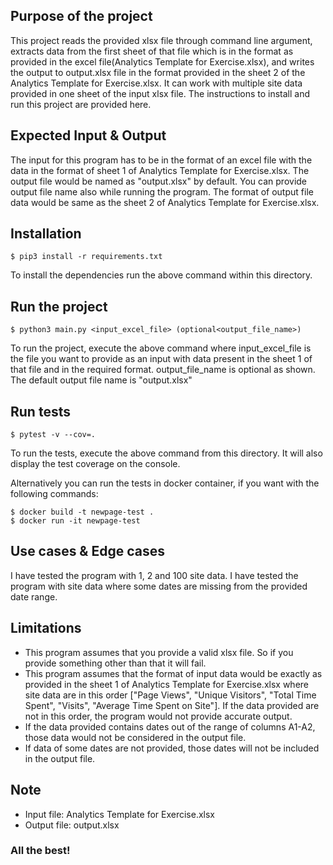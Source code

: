 ## Purpose of the project

This project reads the provided xlsx file through command line argument, extracts data from the first sheet of that file which is in the format as provided in the excel file(Analytics Template for Exercise.xlsx), and writes the output to output.xlsx file in the format provided in the sheet 2 of the Analytics Template for Exercise.xlsx. It can work with multiple site data provided in one sheet of the input xlsx file. The instructions to install and run this project are provided here.

## Expected Input & Output

The input for this program has to be in the format of an excel file with the data in the format of sheet 1 of Analytics Template for Exercise.xlsx. The output file would be named as "output.xlsx" by default. You can provide output file name also while running the program. The format of output file data would be same as the sheet 2 of Analytics Template for Exercise.xlsx.

## Installation

```shell
$ pip3 install -r requirements.txt
```

To install the dependencies run the above command within this directory.

## Run the project

```shell
$ python3 main.py <input_excel_file> (optional<output_file_name>)
```

To run the project, execute the above command where input_excel_file is the file you want to provide as an input with data present in the sheet 1 of that file and in the required format. output_file_name is optional as shown. The default output file name is "output.xlsx"

## Run tests

```shell
$ pytest -v --cov=.
```

To run the tests, execute the above command from this directory. It will also display the test coverage on the console.

Alternatively you can run the tests in docker container, if you want with the following commands:

```shell
$ docker build -t newpage-test .
$ docker run -it newpage-test
```

## Use cases & Edge cases

I have tested the program with 1, 2 and 100 site data. I have tested the program with site data where some dates are missing from the provided date range.

## Limitations

- This program assumes that you provide a valid xlsx file. So if you provide something other than that it will fail.
- This program assumes that the format of input data would be exactly as provided in the sheet 1 of Analytics Template for Exercise.xlsx where site data are in this order ["Page Views", "Unique Visitors", "Total Time Spent", "Visits", "Average Time Spent on Site"]. If the data provided are not in this order, the program would not provide accurate output.
- If the data provided contains dates out of the range of columns A1-A2, those data would not be considered in the output file.
- If data of some dates are not provided, those dates will not be included in the output file.

## Note

- Input file: Analytics Template for Exercise.xlsx
- Output file: output.xlsx

### All the best!

